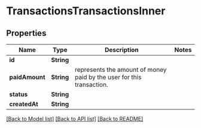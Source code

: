 # TransactionsTransactionsInner

## Properties
Name | Type | Description | Notes
------------ | ------------- | ------------- | -------------
**id** | **String** |  | 
**paidAmount** | **String** | represents the amount of money paid by the user for this transaction. | 
**status** | **String** |  | 
**createdAt** | **String** |  | 

[[Back to Model list]](../README.md#documentation-for-models) [[Back to API list]](../README.md#documentation-for-api-endpoints) [[Back to README]](../README.md)


